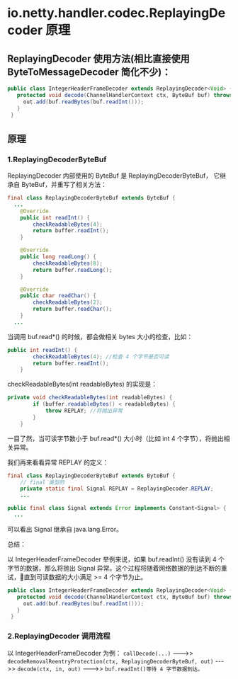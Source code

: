 # io.netty.handler.codec.ReplayingDecoder 原理

## ReplayingDecoder 使用方法(相比直接使用 ByteToMessageDecoder 简化不少)：

```java
public class IntegerHeaderFrameDecoder extends ReplayingDecoder<Void> {
   protected void decode(ChannelHandlerContext ctx, ByteBuf buf) throws Exception {
     out.add(buf.readBytes(buf.readInt()));
   }
 }
```

## 原理

### 1.ReplayingDecoderByteBuf

ReplayingDecoder 内部使用的 ByteBuf 是 ReplayingDecoderByteBuf， 它继承自 ByteBuf，并重写了相关方法：

```java
final class ReplayingDecoderByteBuf extends ByteBuf {
  ...
    @Override
    public int readInt() {
        checkReadableBytes(4);
        return buffer.readInt();
    }

    @Override
    public long readLong() {
        checkReadableBytes(8);
        return buffer.readLong();
    }

    @Override
    public char readChar() {
        checkReadableBytes(2);
        return buffer.readChar();
    }
  ...
```

当调用 buf.read*() 的时候，都会做相关 bytes 大小的检查，比如：

```java
public int readInt() {
        checkReadableBytes(4); //检查 4 个字节是否可读
        return buffer.readInt();
    }
```

checkReadableBytes(int readableBytes) 的实现是：

```java
private void checkReadableBytes(int readableBytes) {
        if (buffer.readableBytes() < readableBytes) {
            throw REPLAY; //将抛出异常
        }
    }
```

一目了然，当可读字节数小于 buf.read*() 大小时（比如 int 4 个字节），将抛出相关异常。

我们再来看看异常 REPLAY 的定义：

```java
final class ReplayingDecoderByteBuf extends ByteBuf {
    // final 类型的
    private static final Signal REPLAY = ReplayingDecoder.REPLAY;
    ...
```

```java
public final class Signal extends Error implements Constant<Signal> {
  ...
```

可以看出 Signal 继承自 java.lang.Error。

总结：

以 IntegerHeaderFrameDecoder 举例来说，如果 buf.readInt() 没有读到 4 个字节的数据，那么将抛出 Signal 异常。这个过程将随着网络数据的到达不断的重试，直到可读数据的大小满足 >= 4 个字节为止。

```java
public class IntegerHeaderFrameDecoder extends ReplayingDecoder<Void> {
   protected void decode(ChannelHandlerContext ctx, ByteBuf buf) throws Exception {
     out.add(buf.readBytes(buf.readInt()));
   }
 }
```

### 2.ReplayingDecoder 调用流程

以 IntegerHeaderFrameDecoder 为例：
`callDecode(...)` --->> `decodeRemovalReentryProtection(ctx, ReplayingDecoderByteBuf, out)`  --->> `decode(ctx, in, out)` --->> `buf.readInt()等待 4 字节数据到达。`